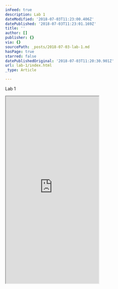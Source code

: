 ```yaml
---
inFeed: true
description: Lab 1
dateModified: '2018-07-03T11:23:00.406Z'
datePublished: '2018-07-03T11:23:01.169Z'
title: ''
author: []
publisher: {}
via: {}
sourcePath: _posts/2018-07-03-lab-1.md
hasPage: true
starred: false
datePublishedOriginal: '2018-07-03T11:20:30.901Z'
url: lab-1/index.html
_type: Article

---
```

Lab 1

<iframe src="https://the-grid.github.io/ed-userhtml/?g=eJxtj80OwiAQhO88BSHpkUITfxKFvguypMVCIUCNvr1goyf3sIed2ck3Yi7ejUhknWwsOCctCWOLKkoHUL0Onhl_M9DfMxkF220jQgLsA1uQ5GulWZtVJRvoQBCuA1WgP7VZWbY-urQxu-ainOuWsE7dlm3dEPRiEsF_XnVwIUnC-YGfj3t2Li9nJJmNneZywSfO4_OKowKoWbSEeMFDOzXkCtp42afoGysNTUI" height="600" style=""></iframe>